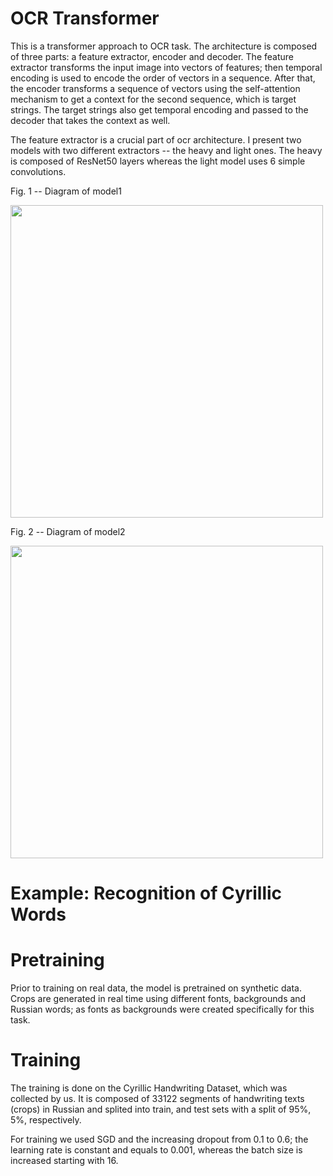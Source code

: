 # OCR Transformer

This is a transformer approach to OCR task. The architecture is composed of three parts: a feature extractor, encoder and decoder. The feature extractor transforms the input image into vectors of features; then temporal encoding is used to encode the order of vectors in a sequence. After that, the encoder transforms a sequence of vectors using the self-attention mechanism to get a context for the second sequence, which is target strings. The target strings also get temporal encoding and passed to the decoder that takes the context as well.

The feature extractor is a crucial part of ocr architecture. I present two models with two different extractors -- the heavy and light ones. The heavy is composed of ResNet50 layers whereas the light model uses 6 simple convolutions.

Fig. 1 -- Diagram of model1

<div>
<img src="https://github.com/conwerner/ocr-transformer/blob/master/diagram_model1.png" width="500"/>
</div>


Fig. 2 -- Diagram of model2


<div>
<img src="https://github.com/conwerner/ocr-transformer/blob/master/diagram_model2.png" width="500"/>
</div>

# Example: Recognition of Cyrillic Words

# Pretraining

Prior to training on real data, the model is pretrained on synthetic data. Crops are generated in real time using different fonts, backgrounds and Russian words; as fonts as backgrounds were created specifically for this task.

# Training

The training is done on the Cyrillic Handwriting Dataset, which was collected by us. It is composed of 33122 segments of handwriting texts (crops) in Russian and splited into train, and test sets with a split of 95%, 5%, respectively.

For training we used SGD and the increasing dropout from 0.1 to 0.6; the learning rate is constant and equals to 0.001, whereas the batch size is increased starting with 16.
